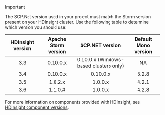 > [!IMPORTANT]
> The SCP.Net version used in your project must match the Storm version present on your HDInsight cluster. Use the following table to determine which version you should use:
> 
> | HDInsight version | Apache Storm version | SCP.NET version | Default Mono version |
> |:---:|:---:|:---:|:---:|
> | 3.3 |0.10.0.x |0.10.0.x (Windows-based clusters only) | NA |
> | 3.4 |0.10.0.x |0.10.0.x | 3.2.8 |
> | 3.5 |1.0.2.x |1.0.0.x | 4.2.1 |
> | 3.6 |1.1.0.# | 1.0.0.x | 4.2.8 |
> 
> For more information on components provided with HDInsight, see [HDInsight component versions](../articles/hdinsight/hdinsight-component-versioning.md).

